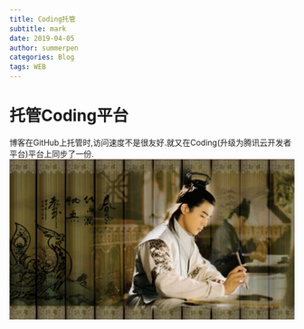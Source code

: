 ```yaml
---
title: Coding托管
subtitle: mark
date: 2019-04-05
author: summerpen
categories: Blog
tags: WEB
---
```

# 托管Coding平台

博客在GitHub上托管时,访问速度不是很友好.就又在Coding(升级为腾讯云开发者平台)平台上同步了一份.
![](/images/1.jpg)